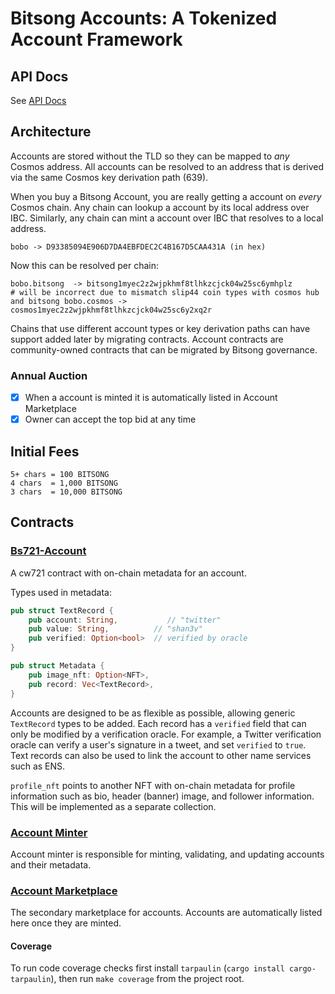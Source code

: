 # Bitsong Accounts: A Tokenized Account Framework

## API Docs

See [API Docs](./API.md)

## Architecture

Accounts are stored without the TLD so they can be mapped to _any_ Cosmos address. All accounts can be resolved to an address that is derived via the same Cosmos key derivation path (639).

When you buy a Bitsong Account, you are really getting a account on _every_ Cosmos chain. Any chain can lookup a account by its local address over IBC. Similarly, any chain can mint a account over IBC that resolves to a local address.

```
bobo -> D93385094E906D7DA4EBFDEC2C4B167D5CAA431A (in hex)
```

Now this can be resolved per chain:
```
bobo.bitsong  -> bitsong1myec2z2wjpkhmf8tlhkzcjck04w25sc6ymhplz
# will be incorrect due to mismatch slip44 coin types with cosmos hub and bitsong bobo.cosmos -> cosmos1myec2z2wjpkhmf8tlhkzcjck04w25sc6y2xq2r
```

Chains that use different account types or key derivation paths can have support added later by migrating contracts. Account contracts are community-owned contracts that can be migrated by Bitsong governance.

### Annual Auction

- [x] When a account is minted it is automatically listed in Account Marketplace
- [x] Owner can accept the top bid at any time
<!-- - [ ] After 1 year, owner has to pay 0.5% of the top bid to keep the account
- [ ] If a bid is placed for 4 weeks, account value rises to this value
- [ ] If fee is not paid, account is transferred to the bidder
- [ ] If there are no bids, there is a minimum fee to keep the account based on the number of characters
- [ ] Cap annual fee at X per year -->

## Initial Fees

```
5+ chars = 100 BITSONG
4 chars  = 1,000 BITSONG
3 chars  = 10,000 BITSONG
```

## Contracts

### [Bs721-Account](./contracts/bs721-account/README.md)

A cw721 contract with on-chain metadata for an account.

Types used in metadata:

```rs
pub struct TextRecord {
    pub account: String,           // "twitter"
    pub value: String,          // "shan3v"
    pub verified: Option<bool>  // verified by oracle
}
```

```rs
pub struct Metadata {
    pub image_nft: Option<NFT>,
    pub record: Vec<TextRecord>,
}
```

Accounts are designed to be as flexible as possible, allowing generic `TextRecord` types to be added. Each record has a `verified` field that can only be modified by a verification oracle. For example, a Twitter verification oracle can verify a user's signature in a tweet, and set `verified` to `true`. Text records can also be used to link the account to other name services such as ENS.

`profile_nft` points to another NFT with on-chain metadata for profile information such as bio, header (banner) image, and follower information. This will be implemented as a separate collection.

### [Account Minter](./contracts/account-minter/README.md)

Account minter is responsible for minting, validating, and updating accounts and their metadata.

### [Account Marketplace](./contracts/account-market/README.md)

The secondary marketplace for accounts. Accounts are automatically listed here once they are minted.

<!-- ### [Whitelist](./contracts/whitelist-updatable/README.md)

Whitelist allows for flexible updating to add / remove addresses at any point in minting. Also adds helper to account for whitelist minting limits. -->

#### Coverage

To run code coverage checks first install `tarpaulin` (`cargo install cargo-tarpaulin`), then run `make coverage` from the project root.

<!-- ## DISCLAIMER

STARGAZE SOURCE CODE IS PROVIDED “AS IS”, AT YOUR OWN RISK, AND WITHOUT WARRANTIES OF ANY KIND. No developer or entity involved in creating or instantiating Stargaze smart contracts will be liable for any claims or damages whatsoever associated with your use, inability to use, or your interaction with other users of Stargaze, including any direct, indirect, incidental, special, exemplary, punitive or consequential damages, or loss of profits, cryptocurrencies, tokens, or anything else of value. Although Public Awesome, LLC and it's affilliates developed the initial code for Stargaze, it does not own or control the Stargaze network, which is run by a decentralized validator set. -->
